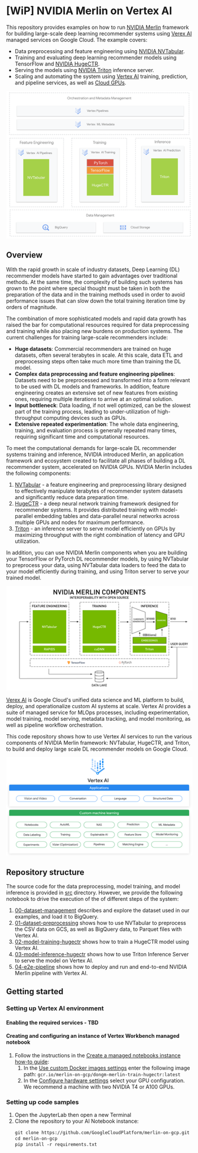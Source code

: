 # [WiP] NVIDIA Merlin on Vertex AI

This repository provides examples on how to run [NVIDIA Merlin](https://developer.nvidia.com/nvidia-merlin) framework for building large-scale deep learning recommender systems using [Verex AI](https://cloud.google.com/vertex-ai) managed services on Google Cloud. The example covers:

* Data preprocessing and feature engineering using [NVIDIA NVTabular](https://developer.nvidia.com/nvidia-merlin/nvtabular).
* Training and evaluating deep learning recommender models using TensorFlow and [NVIDIA HugeCTR](https://developer.nvidia.com/nvidia-merlin/hugectr).
* Serving the models using [NVIDIA Triton](https://developer.nvidia.com/nvidia-triton-inference-server) inference server.
* Scaling and automating the system using [Vertex AI](https://cloud.google.com/vertex-ai) training, prediction, and pipeline services, as well as [Cloud GPUs](https://cloud.google.com/gpu). 


![NVIDIA Merlin](images/overview.png)



## Overview

With the rapid growth in scale of industry datasets, Deep Learning (DL) recommender models have started to gain advantages over traditional methods. At the same time, the complexity of building such systems has grown to the point where special thought must be taken in both the preparation of the data and in the training methods used in order to avoid performance issues that can slow down the total training iteration time by orders of magnitude.

The combination of more sophisticated models and rapid data growth has raised the bar for computational resources required for data preprocessing and training while also placing new burdens on production systems. The current challenges for training large-scale recommenders include:

* **Huge datasets**: Commercial recommenders are trained on huge datasets, often several terabytes in scale. At this scale, data ETL and preprocessing steps often take much more time than training the DL model.
* **Complex data preprocessing and feature engineering pipelines**: Datasets need to be preprocessed and transformed into a form relevant to be used with DL models and frameworks. In addition, feature engineering creates an extensive set of new features from existing ones, requiring multiple iterations to arrive at an optimal solution.
* **Input bottleneck**: Data loading, if not well optimized, can be the slowest part of the training process, leading to under-utilization of high-throughput computing devices such as GPUs.
* **Extensive repeated experimentation**: The whole data engineering, training, and evaluation process is generally repeated many times, requiring significant time and computational resources.

To meet the computational demands for large-scale DL recommender systems training and inference, NVIDIA introduced Merlin, an application framework and ecosystem created to facilitate all phases of building a DL recommender system, accelerated on NVIDIA GPUs. NVIDIA Merlin includes the following components:

1. [NVTabular](https://developer.nvidia.com/nvidia-merlin/nvtabular) - a feature engineering and preprocessing library designed to effectively manipulate terabytes of recommender system datasets and significantly reduce data preparation time.
2. [HugeCTR](https://developer.nvidia.com/nvidia-merlin/hugectr) -  a deep neural network training framework designed for recommender systems. It provides distributed training with model-parallel embedding tables and data-parallel neural networks across multiple GPUs and nodes for maximum performance.
3. [Triton](https://developer.nvidia.com/nvidia-triton-inference-server) - an inference server to serve model efficiently on GPUs by maximizing throughput with the right combination of latency and GPU utilization.

In addition, you can use NVIDIA Merlin components when you are building your TensorFlow or PyTorch DL recommender models, by using NVTabular to preprocess your data, using NVTabular data loaders to feed the data to your model efficiently during training, and using Triton server to serve your trained model.

![NVIDIA Merlin](images/nvidia-merlin.png)


[Verex AI](https://cloud.google.com/vertex-ai) is Google Cloud's unified data science and ML platform to build, deploy, and operationalize custom AI systems at scale.
Vertex AI provides a suite of managed service for MLOps processes, including experimentation, model training, model serving, metadata tracking, and model monitoring,
as well as pipeline workflow orchestration. 

This code repository shows how to use Vertex AI services to run the various components of NVIDIA Merlin framework: NVTabular, HugeCTR, and Triton, to build and deploy large scale DL recommender models on Google Cloud.

![NVIDIA Merlin](images/vertexai_componentes.png)


## Repository structure

The source code for the data preprocessing, model training, and model inference is provided in [src](src) directory. However, we provide the following notebook 
to drive the execution of the of different steps of the system:

1. [00-dataset-management](00-dataset-management.ipynb) describes and explore the dataset used in our examples, and load it to BigQuery.
2. [01-dataset-preprocessing](01-dataset-preprocessing.ipynb) shows how to use NVTabular to preprocess the CSV data on GCS, as well as BigQuery data, to Parquet files with Vertex AI. 
3. [02-model-training-hugectr](02-model-training-hugectr.ipynb) shows how to train a HugeCTR model using Vertex AI. 
4. [03-model-inference-hugectr](03-model-inference-triton.ipynb) shows how to use Triton Inference Server to serve the model on Vertex AI.
5. [04-e2e-pipeline](04-e2e-pipeline.ipynb) shows how to deploy and run and end-to-end NVIDIA Merlin pipeline with Vertex AI.


## Getting started
### Setting up Vertex AI environment
#### Enabling the required services - TBD
#### Creating and configuring an instance of Vertex Workbench managed notebook

1. Follow the instructions in the [Create a managed notebooks instance how-to guide](https://cloud.google.com/vertex-ai/docs/workbench/managed/create-instance):
    1. In the [Use custom Docker images settings](https://cloud.google.com/vertex-ai/docs/workbench/managed/create-instance#expandable-2) enter the following image path: `gcr.io/merlin-on-gcp/dongm-merlin-train-hugectr:latest`
    2. In the [Configure hardware settings](https://cloud.google.com/vertex-ai/docs/workbench/managed/create-instance#expandable-3) select your GPU configuration. We recommend a machine with two NVIDIA T4 or A100 GPUs. 

### Setting up code samples
1. Open the JupyterLab then open a new Terminal
2. Clone the repository to your AI Notebook instance:
    ```
    git clone https://github.com/GoogleCloudPlatform/merlin-on-gcp.git
    cd merlin-on-gcp
    pip install -r requirements.txt
    ```

